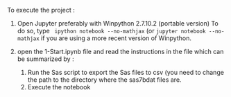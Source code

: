 To execute the project :  

1. Open Jupyter preferably with Winpython 2.7.10.2 (portable version) 
To do so, type 
` ipython notebook --no-mathjax`  (or `jupyter notebook --no-mathjax` if you are using a more recent version of Winpython.  

2. open the 1-Start.ipynb file and read the instructions in the file which can be summarized by :  
     1. Run the Sas script to export the Sas files to csv (you need to change the path to the directory where the sas7bdat files are.  
     2. Execute the notebook